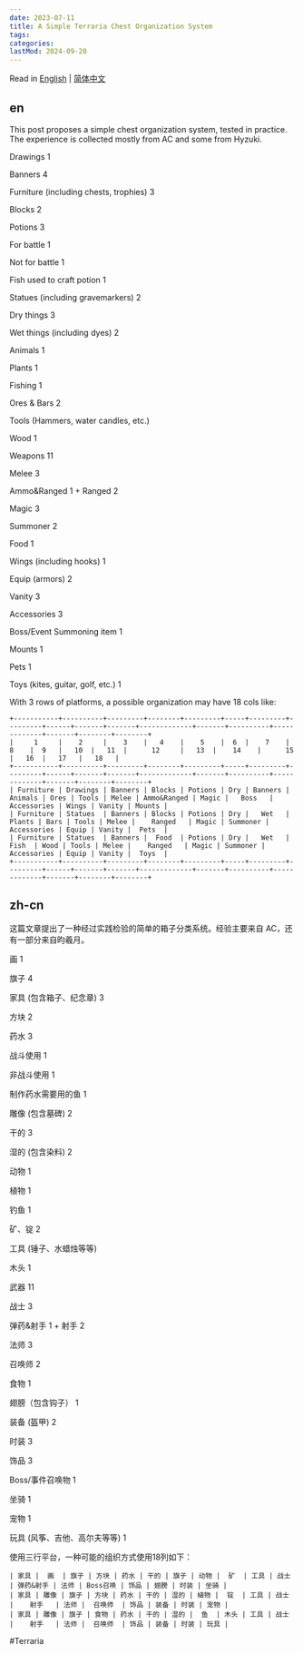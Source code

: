 ```yaml
---
date: 2023-07-11
title: A Simple Terraria Chest Organization System
tags:
categories:
lastMod: 2024-09-20
---
```

Read in [English](#en) | [简体中文](#zh-cn)

## en

This post proposes a simple chest organization system, tested in practice. The experience is collected mostly from AC and some from Hyzuki.

Drawings 1

Banners 4

Furniture (including chests, trophies) 3

Blocks 2

Potions 3

For battle 1

Not for battle 1

Fish used to craft potion 1

Statues (including gravemarkers) 2

Dry things 3

Wet things (including dyes) 2

Animals 1

Plants 1

Fishing 1

Ores & Bars 2

Tools (Hammers, water candles, etc.)

Wood 1

Weapons 11

Melee 3

Ammo&Ranged 1 + Ranged 2

Magic 3

Summoner 2

Food 1

Wings (including hooks) 1

Equip (armors) 2

Vanity 3

Accessories 3

Boss/Event Summoning item 1

Mounts 1

Pets 1

Toys (kites, guitar, golf, etc.) 1

With 3 rows of platforms, a possible organization may have 18 cols like:

```
+-----------+----------+---------+--------+---------+-----+---------+---------+------+-------+-------+-------------+-------+----------+-------------+-------+--------+--------+
|     1     |    2     |    3    |   4    |    5    |  6  |    7    |    8    |  9   |   10  |   11  |      12     |   13  |    14    |      15     |   16  |   17   |   18   |
+-----------+----------+---------+--------+---------+-----+---------+---------+------+-------+-------+-------------+-------+----------+-------------+-------+--------+--------+
| Furniture | Drawings | Banners | Blocks | Potions | Dry | Banners | Animals | Ores | Tools | Melee | Ammo&Ranged | Magic |   Boss   | Accessories | Wings | Vanity | Mounts |
| Furniture | Statues  | Banners | Blocks | Potions | Dry |   Wet   |  Plants | Bars | Tools | Melee |    Ranged   | Magic | Summoner | Accessories | Equip | Vanity |  Pets  |
| Furniture | Statues  | Banners |  Food  | Potions | Dry |   Wet   |   Fish  | Wood | Tools | Melee |    Ranged   | Magic | Summoner | Accessories | Equip | Vanity |  Toys  |
+-----------+----------+---------+--------+---------+-----+---------+---------+------+-------+-------+-------------+-------+----------+-------------+-------+--------+--------+
```

## zh-cn

这篇文章提出了一种经过实践检验的简单的箱子分类系统。经验主要来自 AC，还有一部分来自昀羲月。

画 1

旗子 4

家具 (包含箱子、纪念章) 3

方块 2

药水 3

战斗使用 1

非战斗使用 1

制作药水需要用的鱼 1

雕像 (包含墓碑) 2

干的 3

湿的 (包含染料) 2

动物 1

植物 1

钓鱼 1

矿、锭 2

工具 (锤子、水蜡烛等等)

木头 1

武器 11

战士 3

弹药&射手 1 + 射手 2

法师 3

召唤师 2

食物 1

翅膀（包含钩子） 1

装备 (盔甲) 2

时装 3

饰品 3

Boss/事件召唤物 1

坐骑 1

宠物 1

玩具 (风筝、吉他、高尔夫等等) 1

使用三行平台，一种可能的组织方式使用18列如下：

```
| 家具 |  画  | 旗子 | 方块 | 药水 | 干的 | 旗子 | 动物 |  矿  | 工具 | 战士 | 弹药&射手 | 法师 | Boss召唤 | 饰品 | 翅膀 | 时装 | 坐骑 |
| 家具 | 雕像 | 旗子 | 方块 | 药水 | 干的 | 湿的 | 植物 |  锭  | 工具 | 战士 |    射手   | 法师 |  召唤师  | 饰品 | 装备 | 时装 | 宠物 |
| 家具 | 雕像 | 旗子 | 食物 | 药水 | 干的 | 湿的 |  鱼  | 木头 | 工具 | 战士 |    射手   | 法师 |  召唤师  | 饰品 | 装备 | 时装 | 玩具 |
```

#Terraria
